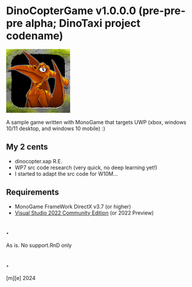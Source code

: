 # DinoCopterGame v1.0.0.0 (pre-pre-pre alpha; DinoTaxi project codename)

![DinoTaxi](Images/logo.png)

A sample game written with MonoGame that targets UWP (xbox, windows 10/11 desktop, and windows 10 mobile) :)  


## My 2 cents
- dinocopter.xap R.E.
- WP7 src code research (very quick, no deep learning yet!)
- I started to adapt the src code for W10M... 


## Requirements
* MonoGame FrameWork DirectX v3.7 (or higher)
* [Visual Studio 2022 Community Edition](https://visualstudio.microsoft.com/) (or 2022 Preview)


## . 
As is. No support.RnD only

## .
[m][e] 2024
